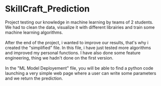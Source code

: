# SkillCraft_Prediction

Project testing our knowledge in machine learning by teams of 2 students. We had to clean the data, visualize it with different librairies and train some machine learning algorithms.<br/>
<br/>
After the end of the project, i wanted to improve our results, that's why i created the "simplified" file. In this file, i have just tested more algorithms and improved my personal functions. I have also done some feature engineering, thing we hadn't done on the first version.<br/>
<br/>
In the "ML Model Deployement" file, you will be able to find a python code launching a very simple web page where a user can write some parameters and we return the prediction.
